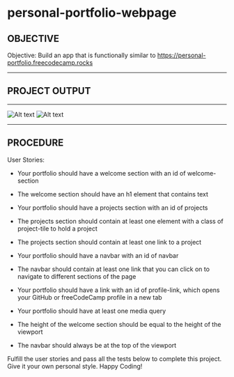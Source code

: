 # __personal-portfolio-webpage__

## __OBJECTIVE__

Objective: Build an app that is functionally similar to https://personal-portfolio.freecodecamp.rocks

---

## __PROJECT OUTPUT__


---

![Alt text](assets/fcc-5-tablet-view.png)
![Alt text](assets/fcc-5-desktop-view.png)


---

## __PROCEDURE__

User Stories:

- Your portfolio should have a welcome section with an id of welcome-section

- The welcome section should have an h1 element that contains text

-  Your portfolio should have a projects section with an id of projects

- The projects section should contain at least one element with a class of project-tile to hold a project

- The projects section should contain at least one link to a project

- Your portfolio should have a navbar with an id of navbar

- The navbar should contain at least one link that you can click on to navigate to different sections of the page

- Your portfolio should have a link with an id of profile-link, which opens your GitHub or freeCodeCamp profile in a new tab

-  Your portfolio should have at least one media query

- The height of the welcome section should be equal to the height of the viewport

- The navbar should always be at the top of the viewport

Fulfill the user stories and pass all the tests below to complete this project. Give it your own personal style. Happy Coding!


